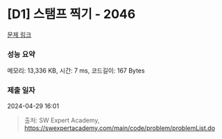 # [D1] 스탬프 찍기 - 2046 

[문제 링크](https://swexpertacademy.com/main/code/problem/problemDetail.do?contestProbId=AV5QKdT6AyYDFAUq) 

### 성능 요약

메모리: 13,336 KB, 시간: 7 ms, 코드길이: 167 Bytes

### 제출 일자

2024-04-29 16:01



> 출처: SW Expert Academy, https://swexpertacademy.com/main/code/problem/problemList.do